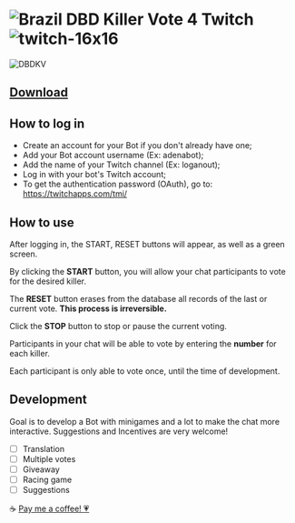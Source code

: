 # ![Brazil](https://user-images.githubusercontent.com/4658212/228728488-d20fa9a9-781e-45a8-b597-057211a485b0.png) DBD Killer Vote 4 Twitch ![twitch-16x16](https://user-images.githubusercontent.com/4658212/228728221-e39a28b0-4199-41a3-b433-0c4b09ad6aee.png)


<picture>
  <source media="(prefers-color-scheme: dark)" srcset="https://i.ibb.co/kgLLYbv/Screenshot-1.png">
  <source media="(prefers-color-scheme: light)" srcset="https://i.ibb.co/kgLLYbv/Screenshot-1.png">
  <img alt="DBDKV" src="https://i.ibb.co/kgLLYbv/Screenshot-1.png">
</picture>

## [Download](https://github.com/loganout/DBD_Killer_Vote_4_Twitch/archive/refs/heads/main.zip)

## How to log in
* Create an account for your Bot if you don't already have one;
* Add your Bot account username (Ex: adenabot);
* Add the name of your Twitch channel (Ex: loganout);
* Log in with your bot's Twitch account;
* To get the authentication password (OAuth), go to: https://twitchapps.com/tmi/

## How to use
After logging in, the START, RESET buttons will appear, as well as a green screen.

By clicking the **START** button, you will allow your chat participants to vote for the desired killer.

The **RESET** button erases from the database all records of the last or current vote. **This process is irreversible.**

Click the **STOP** button to stop or pause the current voting.

Participants in your chat will be able to vote by entering the **number** for each killer.

Each participant is only able to vote once, until the time of development.

## Development
Goal is to develop a Bot with minigames and a lot to make the chat more interactive. Suggestions and Incentives are very welcome!

- [ ] Translation
- [ ] Multiple votes
- [ ] Giveaway
- [ ] Racing game
- [ ] Suggestions

:coffee: [Pay me a coffee! :heartpulse:](https://www.paypal.com/donate/?hosted_button_id=522YQG8LS9WBY)
